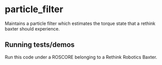 # particle_filter

Maintains a particle filter which estimates the torque state that a rethink baxter should experience.

## Running tests/demos

Run this code under a ROSCORE belonging to a Rethink Robotics Baxter.
    
